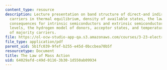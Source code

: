 ```yaml
---
content_type: resource
description: Lecture presentation on band structure of direct-and indirect-gap semiconductors,
  carriers in thermal equilibrium, density of available states, the law of mass action,
  consequences for intrinsic semiconductors and extrinsic semiconductors, impurity
  levels, the hydrogen model of donors, acceptor states, and temperature dependence
  of majority carriers.
file: https://ol-ocw-studio-app-qa.s3.amazonaws.com/courses/3-23-electrical-optical-and-magnetic-properties-of-materials-fall-2007/64029afdc49d01163b301d550ab09934_clean13.pdf
file_type: application/pdf
parent_uid: 5b1fc039-9fef-b255-e45d-0bccbea70b5f
resourcetype: Document
title: The Law of Mass Action
uid: 64029afd-c49d-0116-3b30-1d550ab09934
---
```

